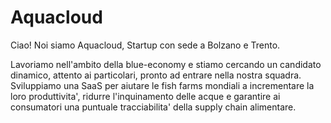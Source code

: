 # Aquacloud

Ciao! Noi siamo Aquacloud, Startup con sede a Bolzano e Trento.

Lavoriamo nell'ambito della blue-economy e stiamo cercando un candidato dinamico, attento ai particolari, pronto ad entrare nella nostra squadra.
Sviluppiamo una SaaS per aiutare le fish farms mondiali a incrementare la loro produttivita',
ridurre l'inquinamento delle acque e garantire ai consumatori una puntuale tracciabilita' della supply chain alimentare.
